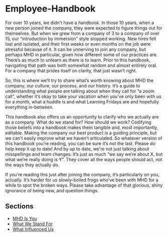 # Employee-Handbook
For over 10 years, we didn’t have a handbook. In those 10 years, when a new person joined the company, they were expected to figure things out for themselves. But when we grew from a company of 3 to a company of over 15, our “introduction by immersion” style stopped working. New hires felt lost and isolated, and their first weeks or even months on the job were stressful because of it. It can be unnerving to join any company, but perhaps MHD in particular, given how different some of our practices are. There’s as much to unlearn as there is to learn. Prior to this handbook, navigating that path was both somewhat random and almost entirely oral. For a company that prides itself on clarity, that just wasn’t right.

So, this is where we’ll try to share what’s worth knowing about MHD the company, our culture, our process, and our history. It’s a guide to understanding what people are talking about when they call for “a zoom call”, whether it’s okay to take your vacation when you’ve only been with us for a month, what a huddle is and what Learning Fridays are and hopefully everything in-between.

This handbook also offers us an opportunity to clarify who we actually are as a company. What do we stand for? How should we work? Codifying those beliefs into a handbook makes them tangible and, most importantly, editable. Making the company our best product is a guiding principle, but we can’t easily improve what we haven’t articulated. So whatever version of this handbook you’re reading, you can be sure it’s not the last. Please do help keep it up to date! And by up to date, we're not just talking about misspellings and team changes. It’s just as much “we say we’re about X, but what we’re really doing is Y”. They cover all the ways people should act, not the ways they actually do.

If you’re reading this just after joining the company, it’s particularly on you, actually. It’s harder for us slowly-boiled frogs who’ve been with MHD for a while to spot the broken ways. Please take advantage of that glorious, shiny ignorance of being new, and question things.

## Sections
* [MHD Is You](http://manhattanhomedesign.com/)
* [What We Stand For](https://github.com/basecamp/handbook/blob/master/what-we-stand-for.md)
* [What Influenced Us](https://github.com/basecamp/handbook/blob/master/what-influenced-us.md)
